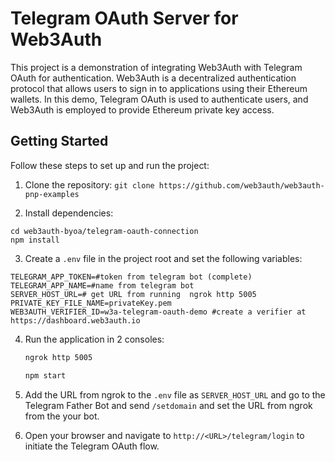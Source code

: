 # Telegram OAuth Server for Web3Auth

This project is a demonstration of integrating Web3Auth with Telegram OAuth for authentication. Web3Auth is a decentralized authentication protocol that allows users to sign in to applications using their Ethereum wallets. In this demo, Telegram OAuth is used to authenticate users, and Web3Auth is employed to provide Ethereum private key access.

## Getting Started

Follow these steps to set up and run the project:

1. Clone the repository:
`git clone https://github.com/web3auth/web3auth-pnp-examples`

2. Install dependencies:
```
cd web3auth-byoa/telegram-oauth-connection
npm install
```

3. Create a `.env` file in the project root and set the following variables:

```env
TELEGRAM_APP_TOKEN=#token from telegram bot (complete) 
TELEGRAM_APP_NAME=#name from telegram bot
SERVER_HOST_URL=# get URL from running  ngrok http 5005
PRIVATE_KEY_FILE_NAME=privateKey.pem
WEB3AUTH_VERIFIER_ID=w3a-telegram-oauth-demo #create a verifier at https://dashboard.web3auth.io
```

4. Run the application in 2 consoles:

   ```bash
   ngrok http 5005 
   ```

   ```bash
   npm start
   ```
4. Add the URL from ngrok to the `.env` file as `SERVER_HOST_URL` and go to the Telegram Father Bot and send `/setdomain` and set the URL from ngrok from the your bot.

5. Open your browser and navigate to `http://<URL>/telegram/login` to initiate the Telegram OAuth flow. 
